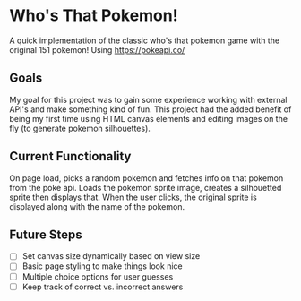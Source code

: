 # Who's That Pokemon!
A quick implementation of the classic who's that pokemon game with the original 151 pokemon!
Using https://pokeapi.co/

## Goals
My goal for this project was to gain some experience working with external API's and make something kind of fun.
This project had the added benefit of being my first time using HTML canvas elements and editing images on the fly (to generate pokemon silhouettes).

## Current Functionality
On page load, picks a random pokemon and fetches info on that pokemon from the poke api.
Loads the pokemon sprite image, creates a silhouetted sprite then displays that.
When the user clicks, the original sprite is displayed along with the name of the pokemon.

## Future Steps
- [ ] Set canvas size dynamically based on view size
- [ ] Basic page styling to make things look nice
- [ ] Multiple choice options for user guesses 
- [ ] Keep track of correct vs. incorrect answers